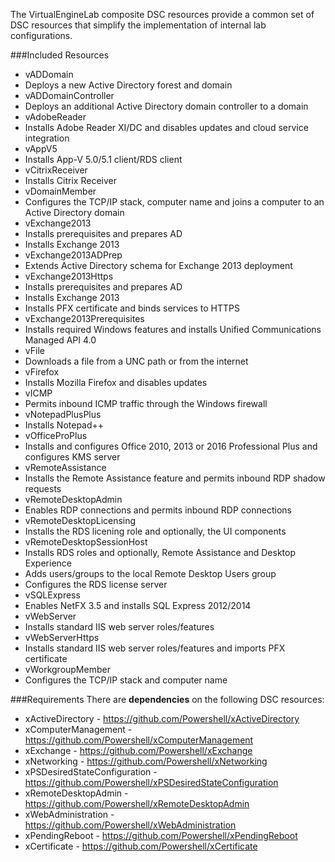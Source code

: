The VirtualEngineLab composite DSC resources provide a common set of DSC resources that simplify the
implementation of internal lab configurations.

###Included Resources
* vADDomain
 * Deploys a new Active Directory forest and domain
* vADDomainController
 * Deploys an additional Active Directory domain controller to a domain
* vAdobeReader
 * Installs Adobe Reader XI/DC and disables updates and cloud service integration
* vAppV5
 * Installs App-V 5.0/5.1 client/RDS client
* vCitrixReceiver
 * Installs Citrix Receiver
* vDomainMember
 * Configures the TCP/IP stack, computer name and joins a computer to an Active Directory domain
* vExchange2013
 * Installs prerequisites and prepares AD
 * Installs Exchange 2013
* vExchange2013ADPrep
 * Extends Active Directory schema for Exchange 2013 deployment
* vExchange2013Https
 * Installs prerequisites and prepares AD
 * Installs Exchange 2013
 * Installs PFX certificate and binds services to HTTPS
* vExchange2013Prerequisites
 * Installs required Windows features and installs Unified Communications Managed API 4.0
* vFile
 * Downloads a file from a UNC path or from the internet
* vFirefox
 * Installs Mozilla Firefox and disables updates 
* vICMP
 * Permits inbound ICMP traffic through the Windows firewall
* vNotepadPlusPlus
 * Installs Notepad++
* vOfficeProPlus
 * Installs and configures Office 2010, 2013 or 2016 Professional Plus and configures KMS server
* vRemoteAssistance
 * Installs the Remote Assistance feature and permits inbound RDP shadow requests
* vRemoteDesktopAdmin
 * Enables RDP connections and permits inbound RDP connections
* vRemoteDesktopLicensing
 * Installs the RDS licening role and optionally, the UI components
* vRemoteDesktopSessionHost
 * Installs RDS roles and optionally, Remote Assistance and Desktop Experience
 * Adds users/groups to the local Remote Desktop Users group
 * Configures the RDS license server
* vSQLExpress
 * Enables NetFX 3.5 and installs SQL Express 2012/2014
* vWebServer
 * Installs standard IIS web server roles/features
* vWebServerHttps
 * Installs standard IIS web server roles/features and imports PFX certificate
* vWorkgroupMember
 * Configures the TCP/IP stack and computer name

###Requirements
There are __dependencies__ on the following DSC resources:

* xActiveDirectory - https://github.com/Powershell/xActiveDirectory
* xComputerManagement - https://github.com/Powershell/xComputerManagement
* xExchange - https://github.com/Powershell/xExchange
* xNetworking - https://github.com/Powershell/xNetworking
* xPSDesiredStateConfiguration - https://github.com/Powershell/xPSDesiredStateConfiguration
* xRemoteDesktopAdmin - https://github.com/Powershell/xRemoteDesktopAdmin
* xWebAdministration - https://github.com/Powershell/xWebAdministration
* xPendingReboot - https://github.com/Powershell/xPendingReboot
* xCertificate - https://github.com/Powershell/xCertificate
